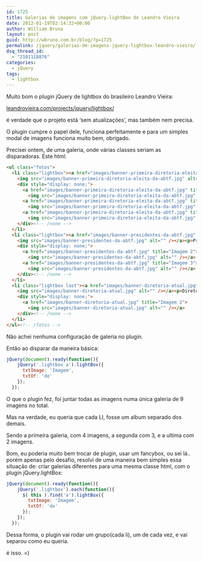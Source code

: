 ```yaml
---
id: 1725
title: Galerias de imagens com jQuery.lightBox do Leandro Vieira
date: 2012-01-19T02:14:32+00:00
author: William Bruno
layout: post
guid: http://wbruno.com.br/blog/?p=1725
permalink: /jquery/galerias-de-imagens-jquery-lightbox-leandro-vieira/
dsq_thread_id:
  - "2101118876"
categories:
  - jQuery
tags:
  - lightbox
---
```

Muito bom o plugin jQuery de lightbox do brasileiro Leandro Vieira:

[leandrovieira.com/projects/jquery/lightbox/](http://leandrovieira.com/projects/jquery/lightbox/)

é verdade que o projeto está &#8216;sem atualizações&#8217;, mas também nem precisa.

O plugin cumpre o papel dele, funciona perfeitamente e para um simples modal de imagens funciona muito bem, obrigado.

<!--more-->



Precisei ontem, de uma galeria, onde várias classes seriam as disparadoras. Este html:

``` html
<ul class="fotos">
  <li class="lightbox"><a href="images/banner-primeira-diretoria-eleita-da-abtf.jpg" title="Primeira Diretoria Eleita da ABTF">
    <img src="images/banner-primeira-diretoria-eleita-da-abtf.jpg" alt="" /></a><p>Primeira Diretoria Eleita da ABTF</p>
    <div style="display: none;">
      <a href="images/banner-primeira-diretoria-eleita-da-abtf.jpg" title="Imagem 2">
        <img src="images/banner-primeira-diretoria-eleita-da-abtf.jpg" alt="" /></a>
      <a href="images/banner-primeira-diretoria-eleita-da-abtf.jpg" title="Imagem 3">
        <img src="images/banner-primeira-diretoria-eleita-da-abtf.jpg" alt="" /></a>
      <a href="images/banner-primeira-diretoria-eleita-da-abtf.jpg" title="Imagem 4">
        <img src="images/banner-primeira-diretoria-eleita-da-abtf.jpg" alt="" /></a>
    </div><!-- /none -->
  </li>
  <li class="lightbox"><a href="images/banner-presidentes-da-abtf.jpg" title="Presidentes da ABTF">
    <img src="images/banner-presidentes-da-abtf.jpg" alt="" /></a><p>Presidentes da ABTF</p>
    <div style="display: none;">
      <a href="images/banner-presidentes-da-abtf.jpg" title="Imagem 2">
        <img src="images/banner-presidentes-da-abtf.jpg" alt="" /></a>
      <a href="images/banner-presidentes-da-abtf.jpg" title="Imagem 3">
        <img src="images/banner-presidentes-da-abtf.jpg" alt="" /></a>
    </div><!-- /none -->
  </li>
  <li class="lightbox last"><a href="images/banner-diretoria-atual.jpg" title="Diretoria Atual">
    <img src="images/banner-diretoria-atual.jpg" alt="" /></a><p>Diretoria Atual</p>
    <div style="display: none;">
      <a href="images/banner-diretoria-atual.jpg" title="Imagem 2">
        <img src="images/banner-diretoria-atual.jpg" alt="" /></a>
    </div><!-- /none -->
  </li>
</ul><!-- /fotos -->
```

Não achei nenhuma configuração de galeria no plugin.

Então ao disparar da maneira básica:

``` js
jQuery(document).ready(function(){
    jQuery('.lightbox a').lightBox({
      txtImage: 'Imagem',
      txtOf: 'de'
    });
  });
```

O que o plugin fez, foi juntar todas as imagens numa única galeria de 9 imagens no total.

Mas na verdade, eu queria que cada LI, fosse um album separado dos demais.

Sendo a primeira galeria, com 4 imagens, a segunda com 3, e a ultima com 2 imagens.

Bom, eu poderia muito bem trocar de plugin, usar um fancybox, ou sei lá.. porém apenas pelo desafio, resolvi de uma maneira bem simples essa situação de: criar galerias diferentes para uma mesma classe html, com o plugin jQuery.lightBox:

``` js
jQuery(document).ready(function(){
    jQuery('.lightbox').each(function(){
      $( this ).find('a').lightBox({
        txtImage: 'Imagem',
        txtOf: 'de'
      });
    });
  });
```

Dessa forma, o plugin vai rodar um grupo(cada li), um de cada vez, e vai separou como eu queria.

é isso. =)
